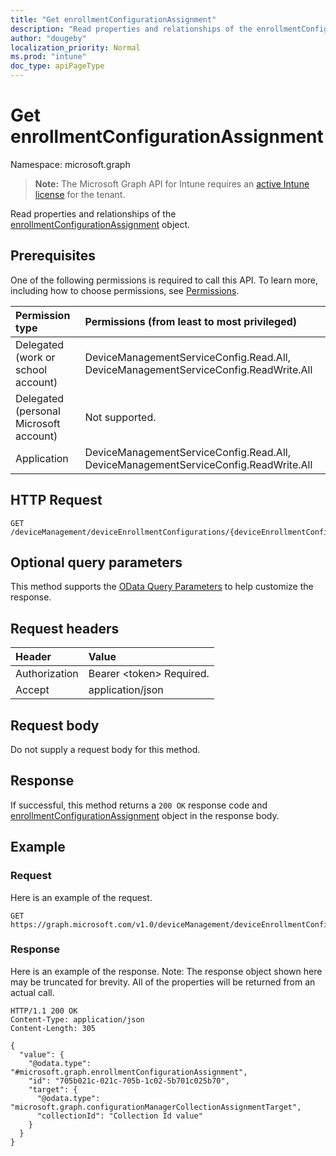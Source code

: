 ```yaml
---
title: "Get enrollmentConfigurationAssignment"
description: "Read properties and relationships of the enrollmentConfigurationAssignment object."
author: "dougeby"
localization_priority: Normal
ms.prod: "intune"
doc_type: apiPageType
---
```


# Get enrollmentConfigurationAssignment

Namespace: microsoft.graph

> **Note:** The Microsoft Graph API for Intune requires an [active Intune license](https://go.microsoft.com/fwlink/?linkid=839381) for the tenant.

Read properties and relationships of the [enrollmentConfigurationAssignment](../resources/intune-onboarding-enrollmentconfigurationassignment.md) object.

## Prerequisites
One of the following permissions is required to call this API. To learn more, including how to choose permissions, see [Permissions](/graph/permissions-reference).

|Permission type|Permissions (from least to most privileged)|
|:---|:---|
|Delegated (work or school account)|DeviceManagementServiceConfig.Read.All, DeviceManagementServiceConfig.ReadWrite.All|
|Delegated (personal Microsoft account)|Not supported.|
|Application|DeviceManagementServiceConfig.Read.All, DeviceManagementServiceConfig.ReadWrite.All|

## HTTP Request
<!-- {
  "blockType": "ignored"
}
-->
``` http
GET /deviceManagement/deviceEnrollmentConfigurations/{deviceEnrollmentConfigurationId}/assignments/{enrollmentConfigurationAssignmentId}
```

## Optional query parameters
This method supports the [OData Query Parameters](/graph/query-parameters) to help customize the response.

## Request headers
|Header|Value|
|:---|:---|
|Authorization|Bearer &lt;token&gt; Required.|
|Accept|application/json|

## Request body
Do not supply a request body for this method.

## Response
If successful, this method returns a `200 OK` response code and [enrollmentConfigurationAssignment](../resources/intune-onboarding-enrollmentconfigurationassignment.md) object in the response body.

## Example

### Request
Here is an example of the request.
``` http
GET https://graph.microsoft.com/v1.0/deviceManagement/deviceEnrollmentConfigurations/{deviceEnrollmentConfigurationId}/assignments/{enrollmentConfigurationAssignmentId}
```

### Response
Here is an example of the response. Note: The response object shown here may be truncated for brevity. All of the properties will be returned from an actual call.
``` http
HTTP/1.1 200 OK
Content-Type: application/json
Content-Length: 305

{
  "value": {
    "@odata.type": "#microsoft.graph.enrollmentConfigurationAssignment",
    "id": "705b021c-021c-705b-1c02-5b701c025b70",
    "target": {
      "@odata.type": "microsoft.graph.configurationManagerCollectionAssignmentTarget",
      "collectionId": "Collection Id value"
    }
  }
}
```



